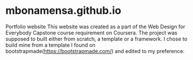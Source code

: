 # mbonamensa.github.io
Portfolio website
This website was created as a part of the Web Design for Everybody Capstone course requirement on Coursera. The project was supposed to built either from scratch, a template or a framework. I chose to build mine from a template I found on bootstrapmade(https://bootstrapmade.com/) and edited to my preference.
